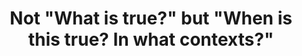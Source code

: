 ---
title: 'Not "What is true?" but "When is this true? In what contexts?"'
tags: tmwt truth context
---